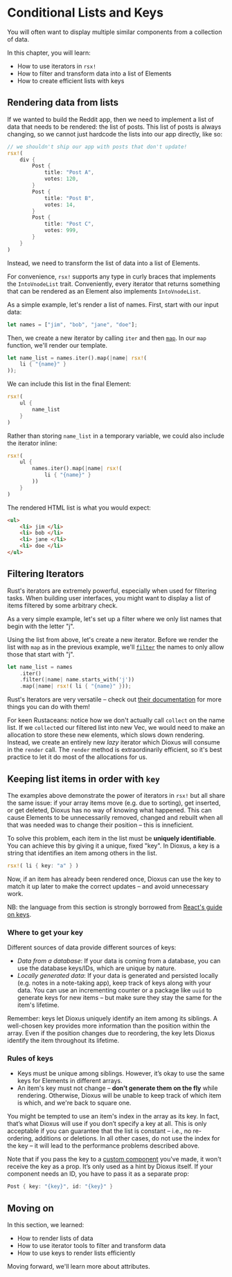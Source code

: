 # Conditional Lists and Keys

You will often want to display multiple similar components from a collection of data.

In this chapter, you will learn:

- How to use iterators in `rsx!`
- How to filter and transform data into a list of Elements
- How to create efficient lists with keys

## Rendering data from lists

If we wanted to build the Reddit app, then we need to implement a list of data that needs to be rendered: the list of posts. This list of posts is always changing, so we cannot just hardcode the lists into our app directly, like so:

```rust
// we shouldn't ship our app with posts that don't update!
rsx!(
    div {
        Post {
            title: "Post A",
            votes: 120,
        }
        Post {
            title: "Post B",
            votes: 14,
        }
        Post {
            title: "Post C",
            votes: 999,
        }
    }
)
```

Instead, we need to transform the list of data into a list of Elements.

For convenience, `rsx!` supports any type in curly braces that implements the `IntoVnodeList` trait. Conveniently, every iterator that returns something that can be rendered as an Element also implements `IntoVnodeList`.

As a simple example, let's render a list of names. First, start with our input data:

```rust
let names = ["jim", "bob", "jane", "doe"];
```

Then, we create a new iterator by calling `iter` and then [`map`](https://doc.rust-lang.org/std/iter/trait.Iterator.html#method.map). In our `map` function, we'll render our template.

```rust
let name_list = names.iter().map(|name| rsx!(
    li { "{name}" }
));
```

We can include this list in the final Element:

```rust
rsx!(
    ul {
        name_list
    }
)
```

Rather than storing `name_list` in a temporary variable, we could also include the iterator inline:
```rust
rsx!(
    ul {
        names.iter().map(|name| rsx!(
            li { "{name}" } 
        ))
    }
)
```

The rendered HTML list is what you would expect:
```html
<ul>
    <li> jim </li>
    <li> bob </li>
    <li> jane </li>
    <li> doe </li>
</ul>
```

## Filtering Iterators

Rust's iterators are extremely powerful, especially when used for filtering tasks. When building user interfaces, you might want to display a list of items filtered by some arbitrary check.

As a very simple example, let's set up a filter where we only list names that begin with the letter "j".

Using the list from above, let's create a new iterator. Before we render the list with `map` as in the previous example, we'll [`filter`](https://doc.rust-lang.org/std/iter/trait.Iterator.html#method.filter) the names to only allow those that start with "j".

```rust
let name_list = names
    .iter()
    .filter(|name| name.starts_with('j'))
    .map(|name| rsx!( li { "{name}" }));
```

Rust's Iterators are very versatile – check out [their documentation](https://doc.rust-lang.org/std/iter/trait.Iterator.html) for more things you can do with them!

For keen Rustaceans: notice how we don't actually call `collect` on the name list. If we `collect`ed our filtered list into new Vec, we would need to make an allocation to store these new elements, which slows down rendering. Instead, we create an entirely new _lazy_ iterator which Dioxus will consume in the `render` call. The `render` method is extraordinarily efficient, so it's best practice to let it do most of the allocations for us.

## Keeping list items in order with `key`

The examples above demonstrate the power of iterators in `rsx!` but all share the same issue: if your array items move (e.g. due to sorting), get inserted, or get deleted, Dioxus has no way of knowing what happened. This can cause Elements to be unnecessarily removed, changed and rebuilt when all that was needed was to change their position – this is inneficient.

To solve this problem, each item in the list must be **uniquely identifiable**. You can achieve this by giving it a unique, fixed "key". In Dioxus, a key is a string that identifies an item among others in the list.

```rust
rsx!( li { key: "a" } )
```

Now, if an item has already been rendered once, Dioxus can use the key to match it up later to make the correct updates – and avoid unnecessary work.

NB: the language from this section is strongly borrowed from [React's guide on keys](https://reactjs.org/docs/lists-and-keys.html).

### Where to get your key

Different sources of data provide different sources of keys:

- _Data from a database_: If your data is coming from a database, you can use the database keys/IDs, which are unique by nature.
- _Locally generated data_: If your data is generated and persisted locally (e.g. notes in a note-taking app), keep track of keys along with your data. You can use an incrementing counter or a package like `uuid` to generate keys for new items – but make sure they stay the same for the item's lifetime.

Remember: keys let Dioxus uniquely identify an item among its siblings. A well-chosen key provides more information than the position within the array. Even if the position changes due to reordering, the key lets Dioxus identify the item throughout its lifetime.

### Rules of keys

- Keys must be unique among siblings. However, it’s okay to use the same keys for Elements in different arrays.
- An item's key must not change – **don’t generate them on the fly** while rendering. Otherwise, Dioxus will be unable to keep track of which item is which, and we're back to square one.

You might be tempted to use an item's index in the array as its key. In fact, that’s what Dioxus will use if you don’t specify a key at all. This is only acceptable if you can guarantee that the list is constant – i.e., no re-ordering, additions or deletions. In all other cases, do not use the index for the key – it will lead to the performance problems described above.

Note that if you pass the key to a [custom component](./components.md) you've made, it won't receive the key as a prop. It’s only used as a hint by Dioxus itself. If your component needs an ID, you have to pass it as a separate prop:
```rust
Post { key: "{key}", id: "{key}" }
```

## Moving on

In this section, we learned:
- How to render lists of data
- How to use iterator tools to filter and transform data
- How to use keys to render lists efficiently

Moving forward, we'll learn more about attributes.
